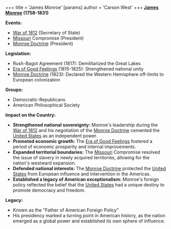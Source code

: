 +++
 title = 'James Monroe'
[params]
	author = 'Carson West'
+++
**[James Monroe](./../james-monroe/) (1758-1831)**

**Events:**

* [War of 1812](./../war-of-1812/) (Secretary of State)
* [Missouri](./../missouri/) Compromise (President)
* [Monroe Doctrine](./../monroe-doctrine/) (President)

**Legislation:**

* Rush-Bagot Agreement (1817): Demilitarized the Great Lakes
* [Era of Good Feelings](./../era-of-good-feelings/) (1815-1825): Strengthened national unity
* [Monroe Doctrine](./../monroe-doctrine/) (1823): Declared the Western Hemisphere off-limits to European colonization

**Groups:**

* Democratic-Republicans
* American Philosophical Society

**Impact on the Country:**

* **Strengthened national sovereignty:** Monroe's leadership during the [War of 1812](./../war-of-1812/) and his negotiation of the [Monroe Doctrine](./../monroe-doctrine/) cemented the [United States](./../united-states/) as an independent power.
* **Promoted economic growth:** The [Era of Good Feelings](./../era-of-good-feelings/) fostered a period of economic prosperity and internal improvements.
* **Expanded territorial boundaries:** The [Missouri](./../missouri/) Compromise resolved the issue of slavery in newly acquired territories, allowing for the nation's westward expansion.
* **Defended national interests:** The [Monroe Doctrine](./../monroe-doctrine/) protected the [United States](./../united-states/) from European influence and intervention in the Americas.
* **Established a legacy of American exceptionalism:** Monroe's foreign policy reflected the belief that the [United States](./../united-states/) had a unique destiny to promote democracy and freedom.

**Legacy:**

* Known as the "Father of American Foreign Policy"
* His presidency marked a turning point in American history, as the nation emerged as a global power and established its own sphere of influence.
